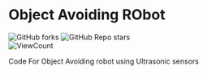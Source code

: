 # Object Avoiding RObot

![GitHub forks](https://img.shields.io/github/forks/rawkush/object_avoiding_robot?style=social)
![GitHub Repo stars](https://img.shields.io/github/stars/rawkush/object_avoiding_robot?style=social) <br/>
![ViewCount](https://views.whatilearened.today/views/github/rawkush/object_avoiding_robot.svg)

Code For Object Avoiding robot using Ultrasonic sensors
